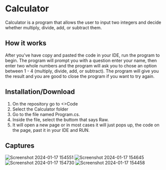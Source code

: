 # Calculator

Calculator is a program that allows the user to input two integers and decide whether multiply, divide, add, or subtract them.

## How it works

After you've have copy and pasted the code in your IDE, run the program to begin. The program will prompt you with a question
enter your name, then enter two whole numbers and the program will ask you to chose an option between 1 - 4  (multiply, divide,
add, or subtract). The program will give you the result and you are good to close the program if you want to try again.

## Installation/Download

1. On the repository go to <>Code
2. Select the Calculator folder
4. Go to the file named Program.cs.
5. Inside the file, select the buttom that says Raw.
6. It will open a new page or in most cases it will just pops up, the code on the page, past it in your IDE and RUN.

## Captures

![Screenshot 2024-01-17 154551](https://github.com/Gustayz/Calculator/assets/114109045/f1126230-c0f1-43ff-9e30-c0b25578a5fc)
![Screenshot 2024-01-17 154645](https://github.com/Gustayz/Calculator/assets/114109045/a0b70b79-0087-413c-98c1-d055f336b738)
![Screenshot 2024-01-17 154730](https://github.com/Gustayz/Calculator/assets/114109045/18abf387-e8dc-40fd-8915-694e6178c29f)
![Screenshot 2024-01-17 154458](https://github.com/Gustayz/Calculator/assets/114109045/4c55271a-c95e-4822-8f59-feb67b9688b5)



